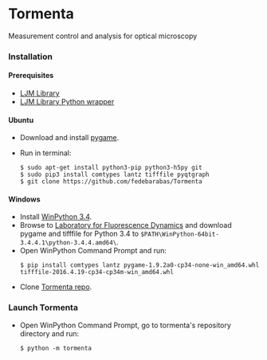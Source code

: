 # Tormenta
Measurement control and analysis for optical microscopy

### Installation

#### Prerequisites
 - [LJM Library](https://labjack.com/support/software/installers/ljm)
 - [LJM Library Python wrapper](https://labjack.com/support/software/examples/ljm/python)

#### Ubuntu
 - Download and install [pygame](http://pygame.org/wiki/index). 
 - Run in terminal:

    ```
    $ sudo apt-get install python3-pip python3-h5py git
    $ sudo pip3 install comtypes lantz tifffile pyqtgraph
    $ git clone https://github.com/fedebarabas/Tormenta
    ```

#### Windows
- Install [WinPython 3.4](https://sourceforge.net/projects/winpython/files/).
- Browse to [Laboratory for Fluorescence Dynamics](http://www.lfd.uci.edu/~gohlke/pythonlibs/) and download pygame and tifffile for Python 3.4 to `$PATH\WinPython-64bit-3.4.4.1\python-3.4.4.amd64\`.
- Open WinPython Command Prompt and run:
    ```
    $ pip install comtypes lantz pygame-1.9.2a0-cp34-none-win_amd64.whl tifffile-2016.4.19-cp34-cp34m-win_amd64.whl
    ```
- Clone [Tormenta repo](https://github.com/fedebarabas/tormenta).

### Launch Tormenta
 - Open WinPython Command Prompt, go to tormenta's repository directory and run:

    ```
    $ python -m tormenta
    ```
